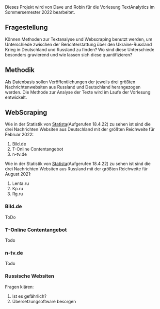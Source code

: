 Dieses Projekt wird von Dave und Robin für die Vorlesung TextAnalytics im Sommersemester 2022 bearbeitet.

## Fragestellung

Können Methoden zur Textanalyse und Webscraping benutzt werden, um Unterschiede zwischen der Berichterstattung über den Ukraine-Russland Krieg in Deutschland und Russland zu finden? Wo sind diese Unterschiede besonders gravierend und wie lassen sich diese quantifizieren?  


## Methodik

Als Datenbasis sollen Veröffentlichungen der jeweils drei größten Nachrichtenwebsiten aus Russland und Deutschland herangezogen werden.
Die Methode zur Analyse der Texte wird im Laufe der Vorlesung entwickelt.

## WebScraping 

Wie in der Statistik von [Statista](https://www-statista-com.thn.idm.oclc.org/statistics/442988/most-visited-news-websites-germany/)(Aufgerufen 18.4.22) zu 
sehen ist sind die drei Nachrichten Websiten aus Deutschland mit der größten Reichweite für Februar 2022:

1. Bild.de
2. T-Online Contentangebot
3. n-tv.de

Wie in der Statistik von [Statista](https://www-statista-com.thn.idm.oclc.org/download/MTY1MDI3ODU2NSMjNjQ1MTMjIzExOTUyODAjIzEjI3BkZiMjU3RhdGlzdGlj)(Aufgerufen 18.4.22) zu 
sehen ist sind die drei Nachrichten Websiten aus Russland mit der größten Reichweite für August 2021:

1. Lenta.ru
2. Kp.ru
3. Rg.ru


### Bild.de

ToDo

### T-Online Contentangebot

Todo

### n-tv.de

Todo

### Russische Websiten

Fragen klären:

1. Ist es gefährlich?
2. Übersetzungsoftware besorgen
